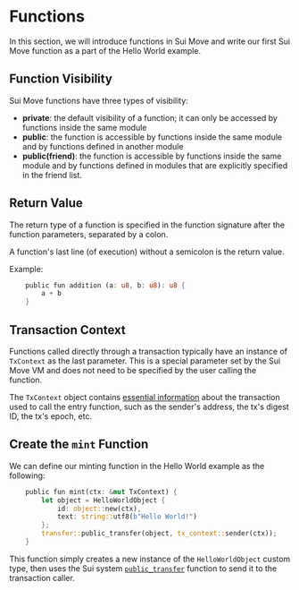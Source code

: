 # Functions

In this section, we will introduce functions in Sui Move and write our first Sui Move function as a part of the Hello World example. 

## Function Visibility

Sui Move functions have three types of visibility:

- **private**: the default visibility of a function; it can only be accessed by functions inside the same module
- **public**: the function is accessible by functions inside the same module and by functions defined in another module
- **public(friend)**: the function is accessible by functions inside the same module and by functions defined in modules that are explicitly specified in the friend list.

## Return Value

The return type of a function is specified in the function signature after the function parameters, separated by a colon. 

A function's last line (of execution) without a semicolon is the return value. 

Example:

```rust
    public fun addition (a: u8, b: u8): u8 {
        a + b    
    }
```

<!--
## Entry Functions

In Sui Move, entry functions are simply functions that can be called by transactions. They must satisfy the following three requirements:

- Denoted by the keyword `entry`
- have no return value
- (optional) have a mutable reference to an instance of the `TxContext` type in the last parameter

-->

## Transaction Context

Functions called directly through a transaction typically have an instance of `TxContext` as the last parameter. This is a special parameter set by the Sui Move VM and does not need to be specified by the user calling the function. 

The `TxContext` object contains [essential information](https://github.com/MystenLabs/sui/blob/main/crates/sui-framework/packages/sui-framework/sources/tx_context.move) about the transaction used to call the entry function, such as the sender's address, the tx's digest ID, the tx's epoch, etc. 

## Create the `mint` Function 

We can define our minting function in the Hello World example as the following:

```rust
    public fun mint(ctx: &mut TxContext) {
        let object = HelloWorldObject {
            id: object::new(ctx),
            text: string::utf8(b"Hello World!")
        };
        transfer::public_transfer(object, tx_context::sender(ctx));
    }
```

This function simply creates a new instance of the `HelloWorldObject` custom type, then uses the Sui system [`public_transfer`](https://github.com/MystenLabs/sui/blob/main/crates/sui-framework/docs/transfer.md#function-public_transfer) function to send it to the transaction caller. 

